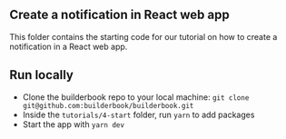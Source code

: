## Create a notification in React web app
This folder contains the starting code for our tutorial on how to create a notification in a React web app.

## Run locally
- Clone the builderbook repo to your local machine: `git clone git@github.com:builderbook/builderbook.git`
- Inside the `tutorials/4-start` folder, run `yarn` to add packages
- Start the app with `yarn dev`
